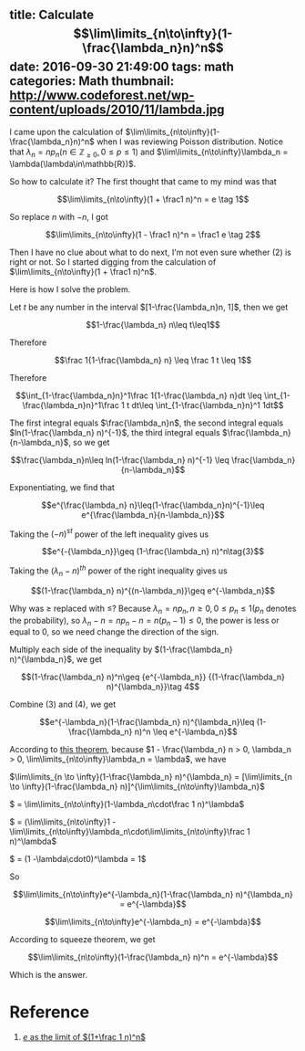 title: Calculate $$\lim\limits_{n\to\infty}(1-\frac{\lambda_n}n)^n$$
date: 2016-09-30 21:49:00
tags: math
categories: Math
thumbnail: http://www.codeforest.net/wp-content/uploads/2010/11/lambda.jpg
---

I came upon the calculation of $\lim\limits_{n\to\infty}(1-\frac{\lambda_n}n)^n$ when I was reviewing Poisson distribution. Notice that $\lambda_n = np_n(n\in\mathbb{Z}_{\geq 0}, 0\leq p \leq 1)$ and $\lim\limits_{n\to\infty}\lambda_n = \lambda(\lambda\in\mathbb{R})$.

So how to calculate it? The first thought that came to my mind was that

$$\lim\limits_{n\to\infty}(1 + \frac1 n)^n = e \tag 1$$

So replace $n$ with $-n$, I got

$$\lim\limits_{n\to\infty}(1 - \frac1 n)^n = \frac1 e \tag 2$$

Then I have no clue about what to do next, I'm not even sure whether (2) is right or not. So I started digging from the calculation of $\lim\limits_{n\to\infty}(1 + \frac1 n)^n$.

Here is how I solve the problem.

Let $t$ be any number in the interval $[1-\frac{\lambda_n}n, 1]$, then we get

$$1-\frac{\lambda_n} n\leq t\leq1$$

Therefore

$$\frac 1{1-\frac{\lambda_n} n} \leq \frac 1 t \leq 1$$

Therefore

$$\int_{1-\frac{\lambda_n}n}^1\frac 1{1-\frac{\lambda_n} n}dt \leq \int_{1-\frac{\lambda_n}n}^1\frac 1 t dt\leq \int_{1-\frac{\lambda_n}n}^1 1dt$$

The first integral equals $\frac{\lambda_n}n$, the second integral equals $ln(1-\frac{\lambda_n} n)^{-1}$, the third integral equals $\frac{\lambda_n}{n-\lambda_n}$, so we get

$$\frac{\lambda_n}n\leq ln(1-\frac{\lambda_n} n)^{-1} \leq \frac{\lambda_n}{n-\lambda_n}$$

Exponentiating, we find that

$$e^{\frac{\lambda_n} n}\leq(1-\frac{\lambda_n}n)^{-1}\leq e^{\frac{\lambda_n}{n-\lambda_n}}$$

Taking the $(-n)^{st}$ power of the left inequality gives us

$$e^{-{\lambda_n}}\geq (1-\frac{\lambda_n} n)^n\tag{3}$$

Taking the $(\lambda_n - n)^{th}$ power of the right inequality gives us

$$(1-\frac{\lambda_n} n)^{(n-\lambda_n)}\geq e^{-\lambda_n}$$

Why was $\geq$ replaced with $\leq$?  Because $\lambda_n = np_n, n\geq 0, 0\leq p_n\leq 1$($p_n$ denotes the probability), so $\lambda_n-n = np_n - n = n(p_n - 1)\leq 0$, the power is less or equal to 0, so we need change the direction of the sign.

Multiply each side of the inequality by $(1-\frac{\lambda_n} n)^{\lambda_n}$, we get

$$(1-\frac{\lambda_n} n)^n\geq {e^{-\lambda_n}} {(1-\frac{\lambda_n} n)^{\lambda_n}}\tag 4$$

Combine (3) and (4), we get

$$e^{-\lambda_n}(1-\frac{\lambda_n} n)^{\lambda_n}\leq (1-\frac{\lambda_n} n)^n \leq e^{-\lambda_n}$$

According to [this theorem](https://searene.github.io/2016/10/01/Proof-of-limit-f-x-g-x-c-d/), because $1 - \frac{\lambda_n} n > 0, \lambda_n > 0, \lim\limits_{n\to\infty}\lambda_n = \lambda$, we have

$\lim\limits_{n \to \infty}(1-\frac{\lambda_n} n)^{\lambda_n} = [\lim\limits_{n \to \infty}(1-\frac{\lambda_n} n)]^{\lim\limits_{n\to\infty}\lambda_n}$

$ = \lim\limits_{n\to\infty}(1-\lambda_n\cdot\frac 1 n)^\lambda$

$ = (\lim\limits_{n\to\infty}1 - \lim\limits_{n\to\infty}\lambda_n\cdot\lim\limits_{n\to\infty}\frac 1 n)^\lambda$

$ = (1 -\lambda\cdot0)^\lambda = 1$

So

$$\lim\limits_{n\to\infty}e^{-\lambda_n}(1-\frac{\lambda_n} n)^{\lambda_n} = e^{-\lambda}$$

$$\lim\limits_{n\to\infty}e^{-\lambda_n} = e^{-\lambda}$$

According to squeeze theorem, we get

$$\lim\limits_{n\to\infty}(1-\frac{\lambda_n} n)^n = e^{-\lambda}$$

Which is the answer.

# Reference

1. [$e$ as the limit of $(1+\frac 1 n)^n$](http://aleph0.clarku.edu/~djoyce/ma122/elimit.pdf)
